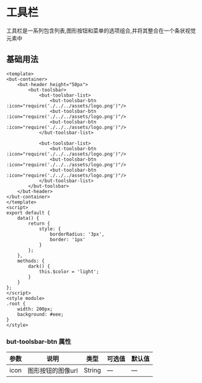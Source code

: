 # 工具栏
工具栏是一系列包含列表,图形按钮和菜单的选项组合,并将其整合在一个条状视觉元素中

## 基础用法

```vue
<template>
<but-container>
	<but-header height="50px">
		<but-toolsbar>
			<but-toolsbar-list>
				<but-toolsbar-btn :icon="require('./../../assets/logo.png')"/>
				<but-toolsbar-btn :icon="require('./../../assets/logo.png')"/>
				<but-toolsbar-btn :icon="require('./../../assets/logo.png')"/>
			</but-toolsbar-list>
			
			<but-toolsbar-list>
				<but-toolsbar-btn :icon="require('./../../assets/logo.png')"/>
				<but-toolsbar-btn :icon="require('./../../assets/logo.png')"/>
				<but-toolsbar-btn :icon="require('./../../assets/logo.png')"/>
			</but-toolsbar-list>
		</but-toolsbar>
	</but-header>
</but-container>
</template>
<script>
export default {
	data() {
		return {
			style: {
				borderRadius: '3px',
				border: '1px'
			}
		};
	},
	methods: {
		dark() {
			this.$color = 'light';
		}
	}
};
</script>
<style module>
.root {
	width: 200px;
	background: #eee;
}
</style>
```




### but-toolsbar-btn 属性
| 参数      | 说明    | 类型      | 可选值       | 默认值   |
|---------- |-------- |---------- |-------------  |-------- |
| icon | 图形按钮的图像url | String | — | — |